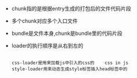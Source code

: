* chunk指的是根据entry生成的打包后的文件代码片段

* 多个chunk对应多个入口文件

* bundle是文件本身,chunk是bundle里的代码片段

* loader的执行顺序是从右到左的

  ```
  
  css-loader是用来加载js中引入的css的    css in js
  style-loader用来动态生成style标签插入head标签中的
  ```

  